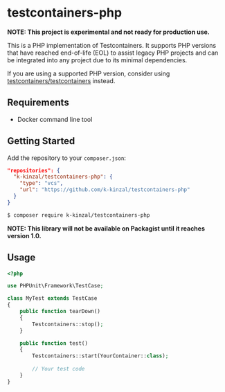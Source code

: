 # testcontainers-php

**NOTE: This project is experimental and not ready for production use.**

This is a PHP implementation of Testcontainers. It supports PHP versions that have reached end-of-life (EOL) to assist legacy PHP projects and can be integrated into any project due to its minimal dependencies.

If you are using a supported PHP version, consider using [testcontainers/testcontainers](https://packagist.org/packages/testcontainers/testcontainers) instead.

## Requirements

- Docker command line tool

## Getting Started

Add the repository to your `composer.json`:

```json
"repositories": {
  "k-kinzal/testcontainers-php": {
    "type": "vcs",
    "url": "https://github.com/k-kinzal/testcontainers-php"
  }
}
```

```bash
$ composer require k-kinzal/testcontainers-php
```

**NOTE: This library will not be available on Packagist until it reaches version 1.0.**

## Usage

```php
<?php

use PHPUnit\Framework\TestCase;

class MyTest extends TestCase
{
    public function tearDown()
    {
        Testcontainers::stop();
    }

    public function test()
    {
        Testcontainers::start(YourContainer::class);
        
        // Your test code
    }
}
```